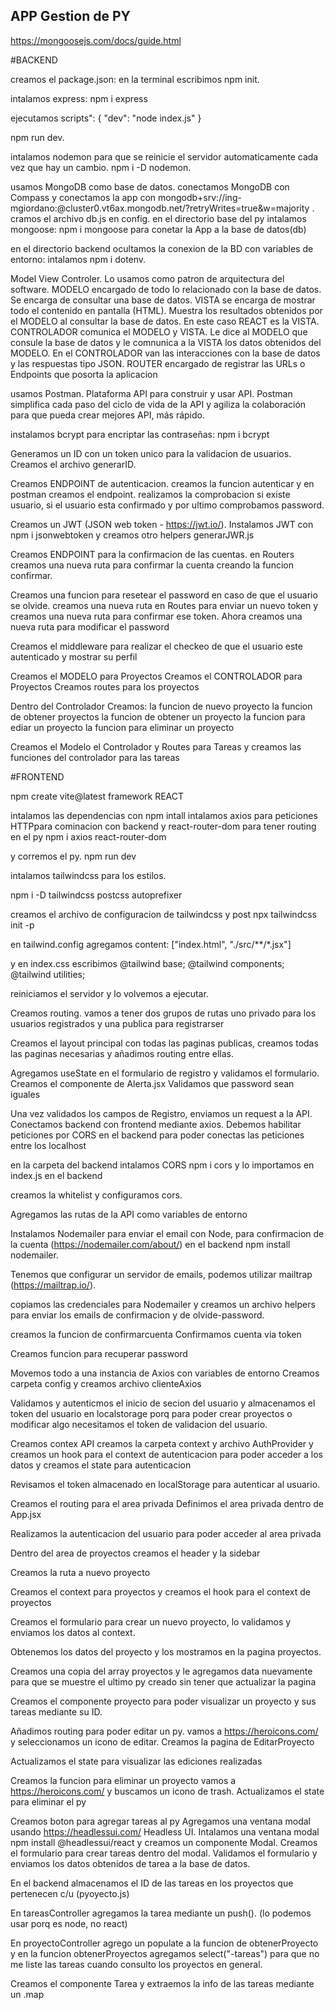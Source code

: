## APP Gestion de PY

https://mongoosejs.com/docs/guide.html

#BACKEND

creamos el package.json: en la terminal escribimos npm init.

intalamos express: npm i express

ejecutamos scripts": {
    "dev": "node index.js"
} 

npm run dev.

intalamos nodemon para que se reinicie el servidor automaticamente cada vez que hay un cambio. npm i -D nodemon.

usamos MongoDB como base de datos. 
conectamos MongoDB con Compass y conectamos la app con mongodb+srv://ing-mgiordano:<password>@cluster0.vt6ax.mongodb.net/?retryWrites=true&w=majority .
cramos el archivo db.js en config.
en el directorio base del py intalamos mongoose: npm i mongoose para conetar la App a la base de datos(db)

en el directorio backend
ocultamos la conexion de la BD con variables de entorno: intalamos npm i dotenv.

Model View Controler. Lo usamos como patron de arquitectura del software. 
MODELO encargado de todo lo relacionado con la base de datos. Se encarga de consultar una base de datos.
VISTA se encarga de mostrar todo el contenido en pantalla (HTML). Muestra los resultados obtenidos por el MODELO al consultar la base de datos. En este caso REACT es la VISTA.
CONTROLADOR comunica el MODELO y VISTA. Le dice al MODELO que consule la base de datos y le comnunica a la VISTA los datos obtenidos del MODELO. En el CONTROLADOR van las interacciones con la base de datos y las respuestas tipo JSON.
ROUTER encargado de registrar las URLs o Endpoints que posorta la aplicacion


usamos Postman. Plataforma API para construir y usar API. Postman simplifica cada paso del ciclo de vida de la API y agiliza la colaboración para que pueda crear mejores API, más rápido.

instalamos bcrypt para encriptar las contraseñas: npm i bcrypt

Generamos un ID con un token unico para la validacion de usuarios. Creamos el archivo generarID. 

Creamos ENDPOINT de autenticacion. creamos la funcion autenticar y en postman creamos el endpoint.
realizamos la comprobacion si existe usuario, si el usuario esta confirmado y por ultimo comprobamos password.

Creamos un JWT (JSON web token - https://jwt.io/). Instalamos JWT con npm i jsonwebtoken y creamos otro helpers generarJWR.js

Creamos ENDPOINT para la confirmacion de las cuentas.
en Routers creamos una nueva ruta para confirmar la cuenta creando la funcion confirmar.

Creamos una funcion para resetear el password en caso de que el usuario se olvide. 
creamos una nueva ruta en Routes para enviar un nuevo token y creamos una nueva ruta para confirmar ese token.
Ahora creamos una nueva ruta para modificar el password

Creamos el middleware para realizar el checkeo de que el usuario este autenticado y mostrar su perfil

Creamos el MODELO para Proyectos
Creamos el CONTROLADOR para Proyectos
Creamos routes para los proyectos

Dentro del Controlador Creamos:
 la funcion de nuevo proyecto
 la funcion de obtener proyectos 
 la funcion de obtener un proyecto
 la funcion para ediar un proyecto
 la funcion para eliminar un proyecto

Creamos el Modelo el Controlador y Routes para Tareas
 y creamos las funciones del controlador para las tareas


#FRONTEND

npm create vite@latest
framework REACT

intalamos las dependencias con npm intall
intalamos axios para peticiones HTTPpara cominacion con backend y react-router-dom para tener routing en el py
npm i axios react-router-dom

y corremos el py. npm run dev

intalamos tailwindcss para los estilos.

npm i -D tailwindcss postcss autoprefixer

creamos el archivo de configuracion de tailwindcss y post
npx tailwindcss init -p

en tailwind.config agregamos content: ["index.html", "./src/**/*.jsx"]

y en index.css escribimos @tailwind base;
@tailwind components;
@tailwind utilities;

reiniciamos el servidor y lo volvemos a ejecutar.

Creamos routing. 
vamos a tener dos grupos de rutas uno privado para los usuarios registrados y una publica para registrarser

Creamos el layout principal con todas las paginas publicas, creamos todas las paginas necesarias y añadimos routing entre ellas.

Agregamos useState en el formulario de registro y validamos el formulario. 
Creamos el componente de Alerta.jsx
Validamos que password sean iguales

Una vez validados los campos de Registro, enviamos un request a la API. Conectamos backend con frontend mediante axios.
Debemos habilitar peticiones por CORS en el backend para poder conectas las peticiones entre los localhost

en la carpeta del backend intalamos CORS 
npm i cors 
y lo importamos en index.js en el backend

creamos la whitelist y configuramos cors.

Agregamos las rutas de la API como variables de entorno

Instalamos Nodemailer para enviar el email con Node, para confirmacion de la cuenta  (https://nodemailer.com/about/) en el backend
npm install nodemailer.

Tenemos que configurar un servidor de emails, podemos utilizar mailtrap (https://mailtrap.io/). 

copiamos las credenciales para Nodemailer y creamos un archivo helpers para enviar los emails de confirmacion y de olvide-password.

creamos la funcion de confirmarcuenta
Confirmamos cuenta via token

Creamos funcion para recuperar password

Movemos todo a una instancia de Axios con variables de entorno
Creamos carpeta config y creamos archivo clienteAxios

Validamos y autenticmos el inicio de secion del usuario y almacenamos el token del usuario en localstorage porq para poder crear proyectos o modificar algo necesitamos el token de validacion del usuario.

Creamos contex API
creamos la carpeta context y archivo AuthProvider
y creamos un hook para el context de autenticacion para poder acceder a los datos
y creamos el state para autenticacion

Revisamos el token almacenado en localStorage para autenticar al usuario.

Creamos el routing para el area privada
Definimos el area privada dentro de App.jsx

Realizamos la autenticacion del usuario para poder acceder al area privada 

Dentro del area de proyectos creamos el header y la sidebar

Creamos la ruta a nuevo proyecto

Creamos el context para proyectos y creamos el hook para el context de proyectos

Creamos el formulario para crear un nuevo proyecto, lo validamos y enviamos los datos al context.

Obtenemos los datos del proyecto y los mostramos en la pagina proyectos. 

Creamos una copia del array proyectos y le agregamos data nuevamente para que se muestre el ultimo py creado sin tener que actualizar la pagina

Creamos el componente proyecto para poder visualizar un proyecto y sus tareas mediante su ID.

Añadimos routing para poder editar un py.
vamos a https://heroicons.com/ y seleccionamos un icono de editar.
Creamos la pagina de EditarProyecto

Actualizamos el state para visualizar las ediciones realizadas

Creamos la funcion para eliminar un proyecto
vamos a https://heroicons.com/ y buscamos un icono de trash.
Actualizamos el state para eliminar el py

Creamos boton para agregar tareas al py
Agregamos una ventana modal usando https://headlessui.com/ Headless UI. Intalamos una ventana modal npm install @headlessui/react y creamos un componente Modal. Creamos el formulario para crear tareas dentro del modal.
Validamos el formulario y enviamos los datos obtenidos de tarea a la base de datos.

En el backend almacenamos el ID de las tareas en los proyectos que pertenecen c/u (pyoyecto.js)

En tareasController agregamos la tarea mediante un push(). (lo podemos usar porq es node, no react)

En proyectoController agrego un populate a la funcion de obtenerProyecto y en la funcion obtenerProyectos agregamos select("-tareas") para que no me liste las tareas cuando consulto los proyectos en general.

Creamos el componente Tarea y extraemos la info de las tareas mediante un .map